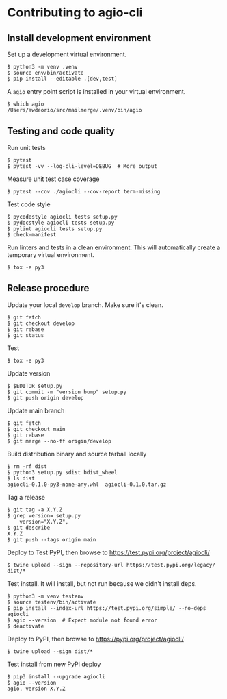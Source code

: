 Contributing to agio-cli
========================

## Install development environment
Set up a development virtual environment.
```console
$ python3 -m venv .venv
$ source env/bin/activate
$ pip install --editable .[dev,test]
```

A `agio` entry point script is installed in your virtual environment.
```console
$ which agio
/Users/awdeorio/src/mailmerge/.venv/bin/agio
```

## Testing and code quality
Run unit tests
```console
$ pytest
$ pytest -vv --log-cli-level=DEBUG  # More output
```

Measure unit test case coverage
```console
$ pytest --cov ./agiocli --cov-report term-missing
```

Test code style
```console
$ pycodestyle agiocli tests setup.py
$ pydocstyle agiocli tests setup.py
$ pylint agiocli tests setup.py
$ check-manifest
```

Run linters and tests in a clean environment.  This will automatically create a temporary virtual environment.
```console
$ tox -e py3
```

## Release procedure
Update your local `develop` branch.  Make sure it's clean.
```console
$ git fetch
$ git checkout develop
$ git rebase
$ git status
```

Test
```console
$ tox -e py3
```

Update version
```console
$ $EDITOR setup.py
$ git commit -m "version bump" setup.py
$ git push origin develop
```

Update main branch
```console
$ git fetch
$ git checkout main
$ git rebase
$ git merge --no-ff origin/develop
```

Build distribution binary and source tarball locally
```console
$ rm -rf dist
$ python3 setup.py sdist bdist_wheel
$ ls dist
agiocli-0.1.0-py3-none-any.whl  agiocli-0.1.0.tar.gz
```

Tag a release
```console
$ git tag -a X.Y.Z
$ grep version= setup.py
    version="X.Y.Z",
$ git describe
X.Y.Z
$ git push --tags origin main
```

Deploy to Test PyPI, then browse to https://test.pypi.org/project/agiocli/
```console
$ twine upload --sign --repository-url https://test.pypi.org/legacy/ dist/*
```

Test install.  It will install, but not run because we didn't install deps.
```console
$ python3 -m venv testenv
$ source testenv/bin/activate
$ pip install --index-url https://test.pypi.org/simple/ --no-deps agiocli
$ agio --version  # Expect module not found error
$ deactivate
```

Deploy to PyPI, then browse to https://pypi.org/project/agiocli/
```console
$ twine upload --sign dist/*
```

Test install from new PyPI deploy
```console
$ pip3 install --upgrade agiocli
$ agio --version
agio, version X.Y.Z
```
